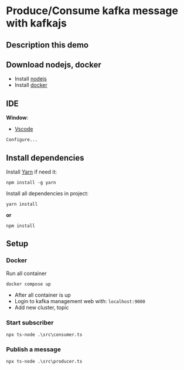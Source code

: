 # Produce/Consume kafka message with kafkajs
## Description this demo

## Download nodejs, docker
- Install [nodejs](https://nodejs.org/en/)
- Install [docker](https://www.docker.com/)

## IDE
__Window__:
 - [Vscode](https://code.visualstudio.com/)
 
 `Configure...`

## Install dependencies
Install [Yarn](https://yarnpkg.com/getting-started/install) if need it:
```
npm install -g yarn
```
Install all dependencies in project:
```
yarn install
```
__or__
```
npm install
```

## Setup
### Docker
Run all container
```
docker compose up
```
- After all container is up
- Login to kafka management web with: `localhost:9000`
- Add new cluster, topic

### Start subscriber
```
npx ts-node .\src\consumer.ts
```

### Publish a message
```
npx ts-node .\src\producer.ts
```